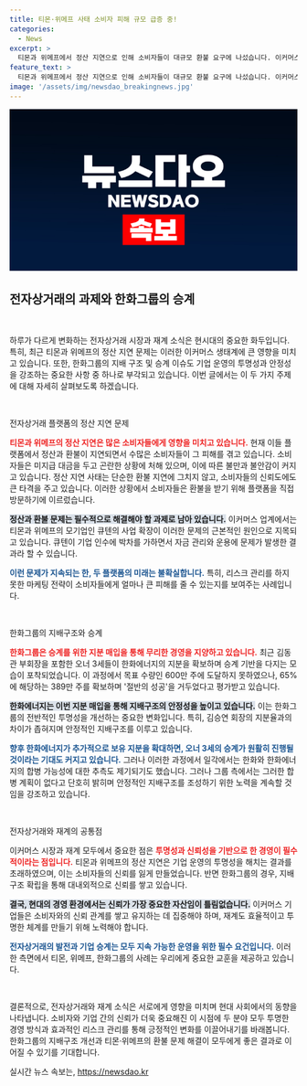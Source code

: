 ```yaml
---
title: 티몬·위메프 사태 소비자 피해 규모 급증 중!
categories:
  - News
excerpt: >
  티몬과 위메프에서 정산 지연으로 인해 소비자들이 대규모 환불 요구에 나섰습니다. 이커머스 생태계의 불안정성과 한화의 지분 매입이 겹치며 재계의 관심이 집중되고 있습니다. 과연 이 복잡한 상황이 어떻게 해결될지 귀추가 주목됩니다!
feature_text: >
  티몬과 위메프에서 정산 지연으로 인해 소비자들이 대규모 환불 요구에 나섰습니다. 이커머스 생태계의 불안정성과 한화의 지분 매입이 겹치며 재계의 관심이 집중되고 있습니다. 과연 이 복잡한 상황이 어떻게 해결될지 귀추가 주목됩니다!
image: '/assets/img/newsdao_breakingnews.jpg'
---
```


<p><img src="/assets/img/newsdao_breakingnews.jpg" alt="pcversion 속보" /></p>

<h2 data-ke-size="size26">전자상거래의 과제와 한화그룹의 승계</h2>

<p data-ke-size="size16">&nbsp;</p>

<p>하루가 다르게 변화하는 전자상거래 시장과 재계 소식은 현시대의 중요한 화두입니다. 특히, 최근 티몬과 위메프의 정산 지연 문제는 이러한 이커머스 생태계에 큰 영향을 미치고 있습니다. 또한, 한화그룹의 지배 구조 및 승계 이슈도 기업 운영의 투명성과 안정성을 강조하는 중요한 사항 중 하나로 부각되고 있습니다. 이번 글에서는 이 두 가지 주제에 대해 자세히 살펴보도록 하겠습니다.</p>

<p data-ke-size="size16">&nbsp;</p>

<p>전자상거래 플랫폼의 정산 지연 문제</p>

<p><b><span style="color: #ee2323;">티몬과 위메프의 정산 지연은 많은 소비자들에게 영향을 미치고 있습니다.</span></b> 현재 이들 플랫폼에서 정산과 환불이 지연되면서 수많은 소비자들이 그 피해를 겪고 있습니다. 소비자들은 미지급 대금을 두고 곤란한 상황에 처해 있으며, 이에 따른 불만과 불안감이 커지고 있습니다. 정산 지연 사태는 단순한 환불 지연에 그치지 않고, 소비자들의 신뢰도에도 큰 타격을 주고 있습니다. 이러한 상황에서 소비자들은 환불을 받기 위해 플랫폼을 직접 방문하기에 이르렀습니다.</p>

<p><b><span style="background-color: #21538527;">정산과 환불 문제는 필수적으로 해결해야 할 과제로 남아 있습니다.</span></b> 이커머스 업계에서는 티몬과 위메프의 모기업인 큐텐의 사업 확장이 이러한 문제의 근본적인 원인으로 지목되고 있습니다. 큐텐이 기업 인수에 박차를 가하면서 자금 관리와 운용에 문제가 발생한 결과라 할 수 있습니다.</p>

<p><b><span style="color: #1a5490;">이런 문제가 지속되는 한, 두 플랫폼의 미래는 불확실합니다.</span></b> 특히, 리스크 관리를 하지 못한 마케팅 전략이 소비자들에게 얼마나 큰 피해를 줄 수 있는지를 보여주는 사례입니다.</p>

<p data-ke-size="size16">&nbsp;</p>

<p>한화그룹의 지배구조와 승계</p>

<p><b><span style="color: #ee2323;">한화그룹은 승계를 위한 지분 매입을 통해 무리한 경영을 지양하고 있습니다.</span></b> 최근 김동관 부회장을 포함한 오너 3세들이 한화에너지의 지분을 확보하며 승계 기반을 다지는 모습이 포착되었습니다. 이 과정에서 목표 수량인 600만 주에 도달하지 못하였으나, 65%에 해당하는 389만 주를 확보하며 '절반의 성공'을 거두었다고 평가받고 있습니다.</p>

<p><b><span style="background-color: #21538527;">한화에너지는 이번 지분 매입을 통해 지배구조의 안정성을 높이고 있습니다.</span></b> 이는 한화그룹의 전반적인 투명성을 개선하는 중요한 변화입니다. 특히, 김승연 회장의 지분율과의 차이가 좁혀지며 안정적인 지배구조를 이루고 있습니다.</p>

<p><b><span style="color: #1a5490;">향후 한화에너지가 추가적으로 보유 지분을 확대하면, 오너 3세의 승계가 원활히 진행될 것이라는 기대도 커지고 있습니다.</span></b> 그러나 이러한 과정에서 일각에서는 한화와 한화에너지의 합병 가능성에 대한 추측도 제기되기도 했습니다. 그러나 그룹 측에서는 그러한 합병 계획이 없다고 단호히 밝히며 안정적인 지배구조를 조성하기 위한 노력을 계속할 것임을 강조하고 있습니다.</p>

<p data-ke-size="size16">&nbsp;</p>

<p>전자상거래와 재계의 공통점</p>

<p>이커머스 시장과 재계 모두에서 중요한 점은 <b><span style="color: #ee2323;">투명성과 신뢰성을 기반으로 한 경영이 필수적이라는 점입니다.</span></b> 티몬과 위메프의 정산 지연은 기업 운영의 투명성을 해치는 결과를 초래하였으며, 이는 소비자들의 신뢰를 잃게 만들었습니다. 반면 한화그룹의 경우, 지배구조 확립을 통해 대내외적으로 신뢰를 쌓고 있습니다.</p>

<p><b><span style="background-color: #21538527;">결국, 현대의 경영 환경에서는 신뢰가 가장 중요한 자산임이 틀림없습니다.</span></b> 이커머스 기업들은 소비자와의 신뢰 관계를 쌓고 유지하는 데 집중해야 하며, 재계도 효율적이고 투명한 체계를 만들기 위해 노력해야 합니다.</p>

<p><b><span style="color: #1a5490;">전자상거래의 발전과 기업 승계는 모두 지속 가능한 운영을 위한 필수 요건입니다.</span></b> 이러한 측면에서 티몬, 위메프, 한화그룹의 사례는 우리에게 중요한 교훈을 제공하고 있습니다. </p>

<p data-ke-size="size16">&nbsp;</p>

<p>결론적으로, 전자상거래와 재계 소식은 서로에게 영향을 미치며 현대 사회에서의 동향을 나타냅니다. 소비자와 기업 간의 신뢰가 더욱 중요해진 이 시점에 두 분야 모두 투명한 경영 방식과 효과적인 리스크 관리를 통해 긍정적인 변화를 이끌어내기를 바래봅니다. 한화그룹의 지배구조 개선과 티몬·위메프의 환불 문제 해결이 모두에게 좋은 결과로 이어질 수 있기를 기대합니다.</p>
실시간 뉴스 속보는, <a href="https://newsdao.kr" rel="dofollow">https://newsdao.kr</a>


